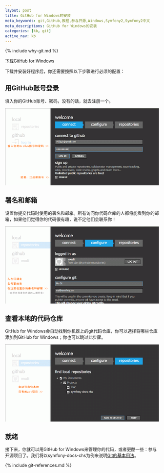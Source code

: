```yaml
---
layout: post
title: GitHub for Windows的安装
meta_keywords: git,GitHub,教程,参与开源,Windows,Symfony2,Symfony2中文
meta_descriptions: GitHub for Windows的安装
categories: [kb, git]
active_nav: kb
---
```


{% include why-git.md %}

<p><a class="btn btn-primary" href="http://windows.github.com/" target="_blank">下载GitHub for Windows</a></p>

下载并安装好程序后，你还需要按照以下步骤进行必须的配置：

用GitHub账号登录
----------------

填入你的GitHub账号、密码，没有的话，就去注册一个。

![用GitHub账号登录][connect]

署名和邮箱
----------

设置你提交代码时使用的署名和邮箱。所有访问你代码仓库的人都将能看到你的邮箱，如果他们觉得你的代码很有趣，说不定他们会联系你！

![署名和邮箱][configure]

查看本地的代码仓库
----------------------------

GitHub for Windows会自动找到你机器上的git代码仓库，你可以选择将哪些仓库添加到GitHub for Windows；你也可以跳过此步骤。

![查看本地的代码仓库][repositories]

就绪
----

接下来，你就可以用GitHub for Windows来管理你的代码，或者更酷一些：参与开源项目了。我们将以symfony-docs-chs为例来说明[Git的基本用法](/articles/git-guide.html)。

{% include git-references.md %}

[connect]: /assets/github-for-windows/welcome-connect.gif
[configure]: /assets/github-for-windows/welcome-configure.gif
[repositories]: /assets/github-for-windows/welcome-repositories.gif
